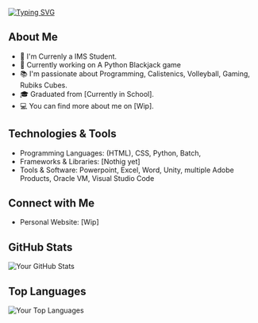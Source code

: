 [![Typing SVG](https://readme-typing-svg.demolab.com?font=Source+Code+Pro&weight=800&size=30&pause=500&color=BDE9F7&background=FFFFFF00&random=false&width=435&lines=Hello%2C+I'm+%40melodingo!%F0%9F%91%8B;Studying%3A;IT+specialist+application+development)](https://git.io/typing-svg)
## About Me

- 🌱 I'm Currenly a IMS Student.
- 💼 Currently working on A Python Blackjack game
- 📚 I'm passionate about Programming, Calistenics, Volleyball, Gaming, Rubiks Cubes.
- 🎓 Graduated from [Currently in School].
- 💻 You can find more about me on [Wip].

## Technologies & Tools

- Programming Languages: (HTML), CSS, Python, Batch, 
- Frameworks & Libraries: [Nothig yet]
- Tools & Software: Powerpoint, Excel, Word, Unity, multiple Adobe Products, Oracle VM, Visual Studio Code 

## Connect with Me

- Personal Website: [Wip]

## GitHub Stats

![Your GitHub Stats](https://github-readme-stats.vercel.app/api?username=melodingo&show_icons=true&theme=radical)

## Top Languages

![Your Top Languages](https://github-readme-stats.vercel.app/api/top-langs/?username=melodingo&layout=compact&theme=radical)
